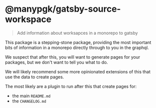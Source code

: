 # @manypgk/gatsby-source-workspace

> Add information about worksapces in a monorepo to gatsby

This package is a stepping-stone package, providing the most important bits of information in a monorepo
directly through to you in the graphql.

We suspect that after this, you will want to generate pages for your packages, but we don't want to tell
you what to do.

We will likely recommend some more opinionated extensions of this that use the data to create pages.

The most likely are a plugin to run after this that create pages for:

- the main `README.md`
- the `CHANGELOG.md`